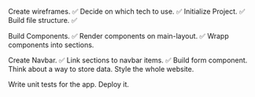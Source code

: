 Create wireframes. ✅
Decide on which tech to use. ✅
Initialize Project. ✅
Build file structure. ✅

Build Components. ✅
Render components on main-layout. ✅
Wrapp components into sections.

Create Navbar. ✅
Link sections to navbar items. ✅
Build form component.
Think about a way to store data.
Style the whole website.

Write unit tests for the app.
Deploy it.

